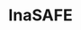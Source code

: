 ---
git: https://github.com/inasafe/inasafe
logohandle: inasafe
sort: inasafe
title: InaSAFE
twitter: https://x.com/search
website: http://inasafe.org/
---